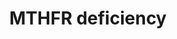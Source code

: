 ---
annotations:
- type: Cell Type Ontology
  value: oligodendrocyte
- type: Pathway Ontology
  value: S-adenosylmethionine homeostasis pathway
- type: Pathway Ontology
  value: disease pathway
- type: Pathway Ontology
  value: hyperhomocysteinemia pathway
- type: Pathway Ontology
  value: folate metabolic pathway
- type: Disease Ontology
  value: inherited metabolic disorder
- type: Pathway Ontology
  value: methylenetetrahydrofolate reductase deficiency pathway
authors:
- Jessev1993
- DeSl
- Egonw
- Khanspers
- IreneHemel
- Josienlandman
- MaintBot
- Fehrhart
communities:
- IEM
- RareDiseases
description: 'There are currently three hypothesis for demyelination in the Central
  Nervous System (CNS) of methylenetetrahydrofolate reductase (MTHFR) deficient patients.
  These three possible mechanisms are: inadequate methionine synthesis, a deficiency
  of S-adenosylmethionine or accumulation of toxic intermediates from the elevated
  levels of homocysteine. This pathway includes all three of these possible mechanisms.
  This pathway was inspired by Chapter 10 of the book of Blau(ISBN 3642403360 (978-3642403361))
  and the paper by Prasad et al. (2011, https://www.ncbi.nlm.nih.gov/pubmed/21778025).  For
  an overview of disorders related to folate metabolism and transport, please see
  [https://www.wikipathways.org/index.php/Pathway:WP4259].'
last-edited: 2021-11-30
organisms:
- Homo sapiens
redirect_from:
- /index.php/Pathway:WP4288
- /instance/WP4288
schema-jsonld:
- '@context': https://schema.org/
  '@id': https://wikipathways.github.io/pathways/WP4288.html
  '@type': Dataset
  creator:
    '@type': Organization
    name: WikiPathways
  description: 'There are currently three hypothesis for demyelination in the Central
    Nervous System (CNS) of methylenetetrahydrofolate reductase (MTHFR) deficient
    patients. These three possible mechanisms are: inadequate methionine synthesis,
    a deficiency of S-adenosylmethionine or accumulation of toxic intermediates from
    the elevated levels of homocysteine. This pathway includes all three of these
    possible mechanisms. This pathway was inspired by Chapter 10 of the book of Blau(ISBN
    3642403360 (978-3642403361)) and the paper by Prasad et al. (2011, https://www.ncbi.nlm.nih.gov/pubmed/21778025).  For
    an overview of disorders related to folate metabolism and transport, please see
    [https://www.wikipathways.org/index.php/Pathway:WP4259].'
  keywords:
  - Methionine
  - MetRS
  - components
  - phosphatidylcholine
  - Ceramide
  - NMDA 2A
  - Dimethylglycine
  - '[Myelin basic protein]-arginine'
  - DAG
  - BADH
  - CHPT-1
  - EC 2.1.1.79
  - Choline kinase alpha
  - sphingomyelin
  - HNMT
  - PRMT
  - SGMS 1
  - CDP-choline
  - Ca2+
  - Phosphocholine
  - EHMT1
  - NMDA 2D
  - betaine
  - NMDA 1
  - MTHFR
  - Cytochrome c
  - phosphatidylethanolamine
  - EC 2.1.1.72
  - CASP9
  - Homocysteine
  - CASP3
  - 5-Methyl-THF
  - EHMT2
  - Homocysteine thiolactone
  - DNMT3A
  - DNMT3B
  - and related disorders
  - ASMT
  - '[Myelin basic protein]-N-methylarginine'
  - SAM
  - Choline
  - Apoptosis
  - BHMT
  - DNMT1
  - 5,10-Methylene-THF
  - CCT-alpha
  - PEMT
  - reactive oxygen species
  - 'Folate metabolism '
  - 'Myelin '
  - Oxidative Damage
  - SAH
  - COMT
  - Betaine aldehyde
  - CHDH
  license: CC0
  name: MTHFR deficiency
seo: CreativeWork
title: MTHFR deficiency
wpid: WP4288
---